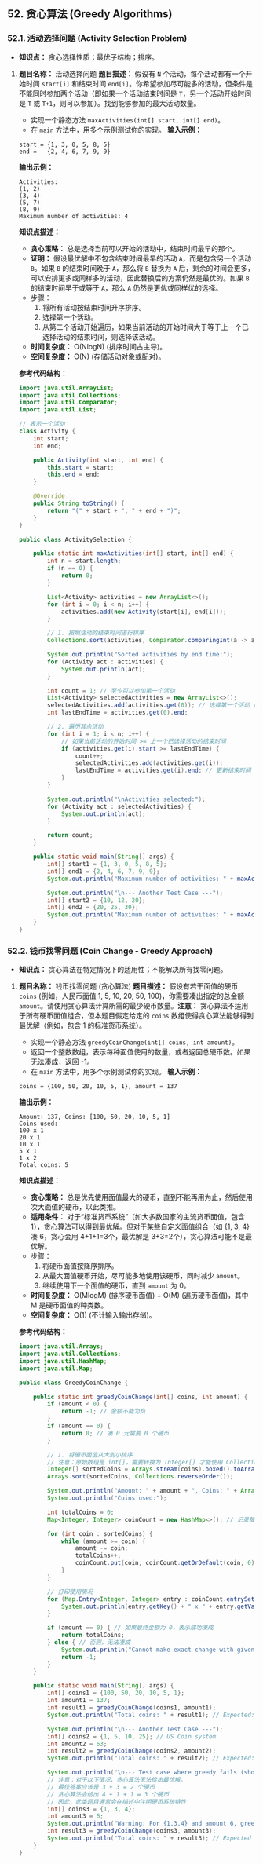 ## 52. 贪心算法 (Greedy Algorithms)

### 52.1. 活动选择问题 (Activity Selection Problem)

- **知识点：** 贪心选择性质；最优子结构；排序。

1. **题目名称：** 活动选择问题 **题目描述：** 假设有 `N` 个活动，每个活动都有一个开始时间 `start[i]` 和结束时间 `end[i]`。你希望参加尽可能多的活动，但条件是不能同时参加两个活动（即如果一个活动结束时间是 `T`，另一个活动开始时间是 `T` 或 `T+1`，则可以参加）。找到能够参加的最大活动数量。

   - 实现一个静态方法 `maxActivities(int[] start, int[] end)`。
   - 在 `main` 方法中，用多个示例测试你的实现。 **输入示例：**

   ```
   start = {1, 3, 0, 5, 8, 5}
   end =   {2, 4, 6, 7, 9, 9}
   ```

   **输出示例：**

   ```
   Activities:
   (1, 2)
   (3, 4)
   (5, 7)
   (8, 9)
   Maximum number of activities: 4
   ```

   **知识点描述：**

   - **贪心策略：** 总是选择当前可以开始的活动中，结束时间最早的那个。
   - **证明：** 假设最优解中不包含结束时间最早的活动 `A`，而是包含另一个活动 `B`。如果 `B` 的结束时间晚于 `A`，那么将 `B` 替换为 `A` 后，剩余的时间会更多，可以安排更多或同样多的活动，因此替换后的方案仍然是最优的。如果 `B` 的结束时间早于或等于 `A`，那么 `A` 仍然是更优或同样优的选择。
   - 步骤：
     1. 将所有活动按结束时间升序排序。
     2. 选择第一个活动。
     3. 从第二个活动开始遍历，如果当前活动的开始时间大于等于上一个已选择活动的结束时间，则选择该活动。
   - **时间复杂度：** O(NlogN) (排序时间占主导)。
   - **空间复杂度：** O(N) (存储活动对象或配对)。

   **参考代码结构：**

   ```java
   import java.util.ArrayList;
   import java.util.Collections;
   import java.util.Comparator;
   import java.util.List;
   
   // 表示一个活动
   class Activity {
       int start;
       int end;
   
       public Activity(int start, int end) {
           this.start = start;
           this.end = end;
       }
   
       @Override
       public String toString() {
           return "(" + start + ", " + end + ")";
       }
   }
   
   public class ActivitySelection {
   
       public static int maxActivities(int[] start, int[] end) {
           int n = start.length;
           if (n == 0) {
               return 0;
           }
   
           List<Activity> activities = new ArrayList<>();
           for (int i = 0; i < n; i++) {
               activities.add(new Activity(start[i], end[i]));
           }
   
           // 1. 按照活动的结束时间进行排序
           Collections.sort(activities, Comparator.comparingInt(a -> a.end));
   
           System.out.println("Sorted activities by end time:");
           for (Activity act : activities) {
               System.out.println(act);
           }
   
           int count = 1; // 至少可以参加第一个活动
           List<Activity> selectedActivities = new ArrayList<>();
           selectedActivities.add(activities.get(0)); // 选择第一个活动（结束时间最早的）
           int lastEndTime = activities.get(0).end;
   
           // 2. 遍历其余活动
           for (int i = 1; i < n; i++) {
               // 如果当前活动的开始时间 >= 上一个已选择活动的结束时间
               if (activities.get(i).start >= lastEndTime) {
                   count++;
                   selectedActivities.add(activities.get(i));
                   lastEndTime = activities.get(i).end; // 更新结束时间
               }
           }
   
           System.out.println("\nActivities selected:");
           for (Activity act : selectedActivities) {
               System.out.println(act);
           }
   
           return count;
       }
   
       public static void main(String[] args) {
           int[] start1 = {1, 3, 0, 5, 8, 5};
           int[] end1 = {2, 4, 6, 7, 9, 9};
           System.out.println("Maximum number of activities: " + maxActivities(start1, end1)); // Expected: 4
   
           System.out.println("\n--- Another Test Case ---");
           int[] start2 = {10, 12, 20};
           int[] end2 = {20, 25, 30};
           System.out.println("Maximum number of activities: " + maxActivities(start2, end2)); // Expected: 2 ( (10,20), (20,30) )
       }
   }
   ```

### 52.2. 钱币找零问题 (Coin Change - Greedy Approach)

- **知识点：** 贪心算法在特定情况下的适用性；不能解决所有找零问题。

1. **题目名称：** 钱币找零问题 (贪心算法) **题目描述：** 假设有若干面值的硬币 `coins` (例如，人民币面值 1, 5, 10, 20, 50, 100)，你需要凑出指定的总金额 `amount`。请使用贪心算法计算所需的最少硬币数量。**注意：** 贪心算法不适用于所有硬币面值组合，但本题目假定给定的 `coins` 数组使得贪心算法能够得到最优解（例如，包含 1 的标准货币系统）。

   - 实现一个静态方法 `greedyCoinChange(int[] coins, int amount)`。
   - 返回一个整数数组，表示每种面值使用的数量，或者返回总硬币数。如果无法凑成，返回 -1。
   - 在 `main` 方法中，用多个示例测试你的实现。 **输入示例：**

   ```
   coins = {100, 50, 20, 10, 5, 1}, amount = 137
   ```

   **输出示例：**

   ```
   Amount: 137, Coins: [100, 50, 20, 10, 5, 1]
   Coins used:
   100 x 1
   20 x 1
   10 x 1
   5 x 1
   1 x 2
   Total coins: 5
   ```

   **知识点描述：**

   - **贪心策略：** 总是优先使用面值最大的硬币，直到不能再用为止，然后使用次大面值的硬币，以此类推。
   - **适用条件：** 对于“标准货币系统”（如大多数国家的主流货币面值，包含 1），贪心算法可以得到最优解。但对于某些自定义面值组合（如 {1, 3, 4} 凑 6，贪心会用 4+1+1=3个，最优解是 3+3=2个），贪心算法可能不是最优解。
   - 步骤：
     1. 将硬币面值按降序排序。
     2. 从最大面值硬币开始，尽可能多地使用该硬币，同时减少 `amount`。
     3. 继续使用下一个面值的硬币，直到 `amount` 为 0。
   - **时间复杂度：** O(MlogM) (排序硬币面值) + O(M) (遍历硬币面值)，其中 M 是硬币面值的种类数。
   - **空间复杂度：** O(1) (不计输入输出存储)。

   **参考代码结构：**

   ```java
   import java.util.Arrays;
   import java.util.Collections;
   import java.util.HashMap;
   import java.util.Map;
   
   public class GreedyCoinChange {
   
       public static int greedyCoinChange(int[] coins, int amount) {
           if (amount < 0) {
               return -1; // 金额不能为负
           }
           if (amount == 0) {
               return 0; // 凑 0 元需要 0 个硬币
           }
   
           // 1. 将硬币面值从大到小排序
           // 注意：原始数组是 int[]，需要转换为 Integer[] 才能使用 Collections.reverseOrder()
           Integer[] sortedCoins = Arrays.stream(coins).boxed().toArray(Integer[]::new);
           Arrays.sort(sortedCoins, Collections.reverseOrder());
   
           System.out.println("Amount: " + amount + ", Coins: " + Arrays.toString(coins));
           System.out.println("Coins used:");
   
           int totalCoins = 0;
           Map<Integer, Integer> coinCount = new HashMap<>(); // 记录每种硬币的使用数量
   
           for (int coin : sortedCoins) {
               while (amount >= coin) {
                   amount -= coin;
                   totalCoins++;
                   coinCount.put(coin, coinCount.getOrDefault(coin, 0) + 1);
               }
           }
   
           // 打印使用情况
           for (Map.Entry<Integer, Integer> entry : coinCount.entrySet()) {
               System.out.println(entry.getKey() + " x " + entry.getValue());
           }
   
           if (amount == 0) { // 如果最终金额为 0，表示成功凑成
               return totalCoins;
           } else { // 否则，无法凑成
               System.out.println("Cannot make exact change with given coins.");
               return -1;
           }
       }
   
       public static void main(String[] args) {
           int[] coins1 = {100, 50, 20, 10, 5, 1};
           int amount1 = 137;
           int result1 = greedyCoinChange(coins1, amount1);
           System.out.println("Total coins: " + result1); // Expected: 5 (1x100, 1x20, 1x10, 1x5, 2x1)
   
           System.out.println("\n--- Another Test Case ---");
           int[] coins2 = {1, 5, 10, 25}; // US Coin system
           int amount2 = 63;
           int result2 = greedyCoinChange(coins2, amount2);
           System.out.println("Total coins: " + result2); // Expected: 63 = 2x25 + 1x10 + 1x5 + 3x1 = 4+1+1+3 = 9 coins
   
           System.out.println("\n--- Test case where greedy fails (should warn in description) ---");
           // 注意：对于以下情况，贪心算法无法给出最优解。
           // 最佳答案应该是 3 + 3 = 2 个硬币
           // 贪心算法会给出 4 + 1 + 1 = 3 个硬币
           // 因此，此类题目通常会在描述中注明硬币系统特性
           int[] coins3 = {1, 3, 4};
           int amount3 = 6;
           System.out.println("Warning: For {1,3,4} and amount 6, greedy might not be optimal (expected 2, got 3).");
           int result3 = greedyCoinChange(coins3, amount3);
           System.out.println("Total coins: " + result3); // Expected (by greedy): 3 (4+1+1)
       }
   }
   ```